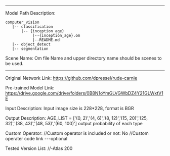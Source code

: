 *******************************************************************************
Model Path Description:
```
computer_vision
   |-- classification
       |-- {inception_age}
            |--{inception_age}.om
            |--README.md
   |-- object_detect
   |-- segmentation
```
Scene Name: Om file Name and upper directory name should be scenes to be used.
*******************************************************************************

Original Network Link:
https://github.com/dpressel/rude-carnie

Pre-trained Model Link:
https://drive.google.com/drive/folders/0B8N1oYmGLVGWbDZ4Y21GLWxtV1E

Input Description:
Input image size is 228*228, format is BGR

Output Description:
AGE_LIST = ['(0, 2)','(4, 6)','(8, 12)','(15, 20)','(25, 32)','(38, 43)','(48, 53)','(60, 100)']
output probability of each type

Custom Operator:
//Custom operator is included or not: No
//Custom operater code link ---optional

Tested Version List:
//-Atlas 200
